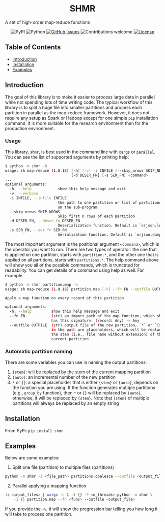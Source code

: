 <h1 align="center">SHMR</h1>

A set of high-order map-reduce functions

<div align="center">

![PyPI](https://img.shields.io/pypi/v/shmr)
![Python](https://img.shields.io/badge/python-v3.6+-blue.svg)
[![GitHub Issues](https://img.shields.io/github/issues/binh-vu/shmr.svg)](https://github.com/binh-vu/shmr/issues)
![Contributions welcome](https://img.shields.io/badge/contributions-welcome-orange.svg)
[![License](https://img.shields.io/badge/license-MIT-blue.svg)](https://opensource.org/licenses/MIT)

</div>

## Table of Contents

- [Introduction](#introduction)
- [Installation](#installation)
- [Examples](#examples)

## Introduction

The goal of this library is to make it easier to process large data in parallel while not spending lots of time writing code. The typical workflow of this library is to split a huge file into smaller partitions and process each partition in parallel as the map-reduce framework. However, it does not require any setup as Spark or Hadoop except for one simple `pip` installation command. It is more suitable for the research environment than for the production environment.

### Usage

This library, `shmr`, is best used in the command line with [`xargs`](https://en.wikipedia.org/wiki/Xargs) or [`parallel`](https://www.gnu.org/software/parallel/). You can see the list of supported arguments by printing help:

```bash
$ python -m shmr -h
usage: sh map-reduce (1.0.18) [-h] [-v] -i INFILE [--skip_nrows SKIP_NROWS]
                              [-d DESER_FN] [-s SER_FN] <command>
...
optional arguments:
  -h, --help            show this help message and exit
  -v, --verbose
  -i INFILE, --infile INFILE
                        the path to one partition or list of partitions depend
                        on the sub-program
  --skip_nrows SKIP_NROWS
                        Skip first n rows of each partition
  -d DESER_FN, --deser_fn DESER_FN
                        Deserialization function. Default is `orjson.loads`
  -s SER_FN, --ser_fn SER_FN
                        Serialization function. Default is `orjson.dumps`
```

The most important argument is the positional argument `<command>`, which is the operator you want to run. There are two types of operator: the one that is applied on one partition, starts with `partition.*`, and the other one that is applied on all partitions, starts with `partitions.*`. The help command above will show you all of the possible commands, which is truncated for readability. You can get details of a command using help as well. For example:

```bash
$ python -m shmr partition.map -h
usage: sh map-reduce (1.0.18) partition.map [-h] --fn FN --outfile OUTFILE

Apply a map function on every record of this partition

optional arguments:
  -h, --help         show this help message and exit
  --fn FN            (str) an import path of the map function, which should
                     has this signature: (record: Any) -> Any
  --outfile OUTFILE  (str) output file of the new partition, `*` or `{stem}`
                     in the path are placeholders, which will be replaced by
                     the stem (i.e., file name without extension) of the
                     current partition
```

### Automatic partition naming

There are some variables you can use in naming the output partitions:

1. `{stem}`: will be replaced by the stem of the current mapping partition
2. `{auto}`: an incremental number of the new partition
3. `*` or `{}`: a special placeholder that is either `{stem}` or `{auto}`, depends on the function you are using. If the function generates multiple partitions (e.g., `group_by` function), then `*` or `{}` will be replaced by `{auto}`, otherwise, it will be replaced by `{stem}`. Note that `{stem}` of multiple partitions will always be replaced by an empty string

## Installation

From PyPi: `pip install shmr`

## Examples

Below are some examples:

1. Split one file (partition) to multiple files (partitions)

```bash
python -m shmr -i <file_path> partitions.coalesce --outfile <output_files> --num_partitions=128
```

2. Parallel applying a mapping function

```bash
ls <input_files> | xargs -n 1 -I {} -P <n_threads> python -m shmr \
    -i {} partition.map --fn <func> --outfile <output_file>
```

If you provide the `-v`, it will show the progression bar telling you how long it will take to process one partition.
